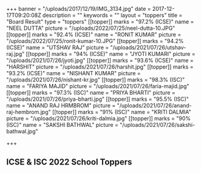 +++
banner = "/uploads/2017/12/19/IMG_3134.jpg"
date = 2017-12-17T09:20:08Z
description = ""
keywords = ""
layout = "toppers"
title = "Board Result"
type = "toppers"
[[topper]]
marks = "97.2% (ICSE)"
name = "NEEL DUTTA"
picture = "/uploads/2022/07/25/neel-dutta-10.JPG"
[[topper]]
marks = "92.4% (ICSE)"
name = "RONIT KUMAR"
picture = "/uploads/2022/07/25/ronit-kumar-10.JPG"
[[topper]]
marks = "94.2% (ICSE)"
name = "UTSHAV RAJ"
picture = "/uploads/2021/07/26/utshav-raj.jpg"
[[topper]]
marks = "94% (ICSE)"
name = "JYOTI KUMARI"
picture = "/uploads/2021/07/26/jyoti.jpg"
[[topper]]
marks = "93.6% (ICSE)"
name = "HARSHIT"
picture = "/uploads/2021/07/26/harshit.jpg"
[[topper]]
marks = "93.2% (ICSE)"
name = "NISHANT KUMAR"
picture = "/uploads/2021/07/26/nishant-kr.jpg"
[[topper]]
marks = "98.3% (ISC)"
name = "FARIYA MAJID"
picture = "/uploads/2021/07/26/faria-majid.jpg"
[[topper]]
marks = "97.3% (ISC)"
name = "PRIYA BHARTI"
picture = "/uploads/2021/07/26/priya-bharti.jpg"
[[topper]]
marks = "95.5% (ISC)"
name = "ANAND RAJ HRMBROM"
picture = "/uploads/2021/07/26/anand-raj-hembrom.jpg"
[[topper]]
marks = "91% (ISC)"
name = "KRITI DALMIA"
picture = "/uploads/2021/07/26/kriti-dalmia.jpg"
[[topper]]
marks = "90% (ISC)"
name = "SAKSHI BATHWAL"
picture = "/uploads/2021/07/26/sakshi-bathwal.jpg"

+++
## ICSE & ISC 2022 School Toppers